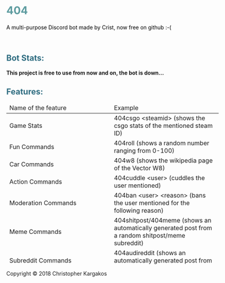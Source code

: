 <h1 style="color: #5e9ca0;">404</h1>
<p><span style="color: #ffff00;"><span style="color: #000000;">A multi-purpose Discord bot made by Crist, now free on github :-(</span></span></p>
<p>&nbsp;</p>
<h2 style="color: #2e6c80;">Bot Stats:</h2>
<p><b> This project is free to use from now and on, the bot is down... </b></p>

<h2 style="color: #2e6c80;">Features:</h2>
<table class="editorDemoTable" style="height: 425px; width: 560px;">
<thead>
<tr>
<td style="width: 266px;">Name of the feature</td>
<td style="width: 271.333px;">Example</td>
</tr>
</thead>
<tbody>
<tr>
<td style="width: 266px;">Game Stats</td>
<td style="width: 271.333px;">404csgo &lt;steamid&gt; (shows the csgo stats of the mentioned steam ID)</td>
</tr>
<tr>
<td style="width: 266px;">Fun Commands</td>
<td style="width: 271.333px;">404roll (shows a random number ranging from 0-100)</td>
</tr>
<tr>
<td style="width: 266px;">Car Commands</td>
<td style="width: 271.333px;">404w8 (shows the wikipedia page of the Vector W8)</td>
</tr>
<tr>
<td style="width: 266px;">Action Commands</td>
<td style="width: 271.333px;">404cuddle &lt;user&gt; (cuddles the user mentioned)</td>
</tr>
<tr>
<td style="width: 266px;">Moderation Commands</td>
<td style="width: 271.333px;">404ban &lt;user&gt; &lt;reason&gt; (bans the user mentioned for the following reason)</td>
</tr>
<tr>
<td style="width: 266px;">Meme Commands</td>
<td style="width: 271.333px;">404shitpost/404meme (shows an automatically generated post from a random shitpost/meme subreddit)</td>
</tr>
<tr>
<td style="width: 266px;">Subreddit Commands</td>
<td style="width: 271.333px;">404audireddit (shows an automatically generated post from the r/audi subreddit)</td>
</tr>
<tr>
<td style="width: 266px;">&nbsp;Image Generation Commands</td>
<td style="width: 271.333px;">404generatewp (generates a random anime wallpaper)</td>
</tr>
<tr>
<td style="width: 266px;">&nbsp;NSFW Commands</td>
<td style="width: 271.333px;">404lewdneko (shows an nsfw image of a neko (catgirl))</td>
</tr>
</tbody>
</table>



Copyright © 2018 Christopher Kargakos
